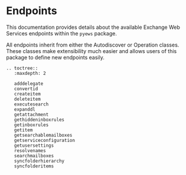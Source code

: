 # Endpoints

This documentation provides details about the available Exchange Web Services endpoints within the `pyews` package.

All endpoints inherit from either the Autodiscover or Operation classes. These classes make extensibility much easier and allows users of this package to define new endpoints easily.

```eval_rst
.. toctree::
   :maxdepth: 2

   adddelegate
   convertid
   createitem
   deleteitem
   executesearch
   expanddl
   getattachment
   gethiddeninboxrules
   getinboxrules
   getitem
   getsearchablemailboxes
   getserviceconfiguration
   getusersettings
   resolvenames
   searchmailboxes
   syncfolderhierarchy
   syncfolderitems
```
